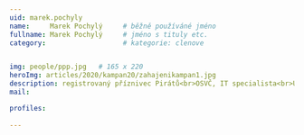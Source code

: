 ```yaml
---
uid: marek.pochyly
name:     Marek Pochylý  	# běžně používáné jméno
fullname: Marek Pochylý  	# jméno s tituly etc.
category:                   # kategorie: clenove


img: people/ppp.jpg   # 165 x 220
heroImg: articles/2020/kampan20/zahajenikampan1.jpg
description: registrovaný příznivec Pirátů<br>OSVČ, IT specialista<br>Uherské Hradiště # kratký popis, max 160 znaků
mail:

profiles:
  
---
```


